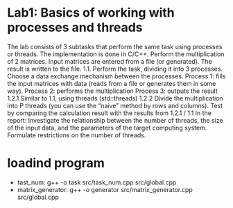 # Lab1: Basics of working with processes and threads
The lab consists of 3 subtasks that perform the same task using processes or threads. The implementation is done in C/C++. Perform the multiplication of 2 matrices. Input matrices are entered from a file (or generated). The result is written to the file.
1.1.
Perform the task, dividing it into 3 processes. Choose a data exchange mechanism between the processes.
Process 1: fills the input matrices with data (reads from a file or generates them in some way).
Process 2: performs the multiplication
Process 3: outputs the result
1.2.1
Similar to 1.1, using threads (std::threads)
1.2.2
Divide the multiplication into P threads (you can use the “naive” method by rows and columns).
Test by comparing the calculation result with the results from 1.2.1 / 1.1
In the report:
Investigate the relationship between the number of threads, the size of the input data, and the parameters of the target computing system. Formulate restrictions on the number of threads.

# loadind program
- tast_num: g++ -o task src/task_num.cpp src/global.cpp
- matrix_generator: g++ -o generator src/matrix_generator.cpp src/global.cpp